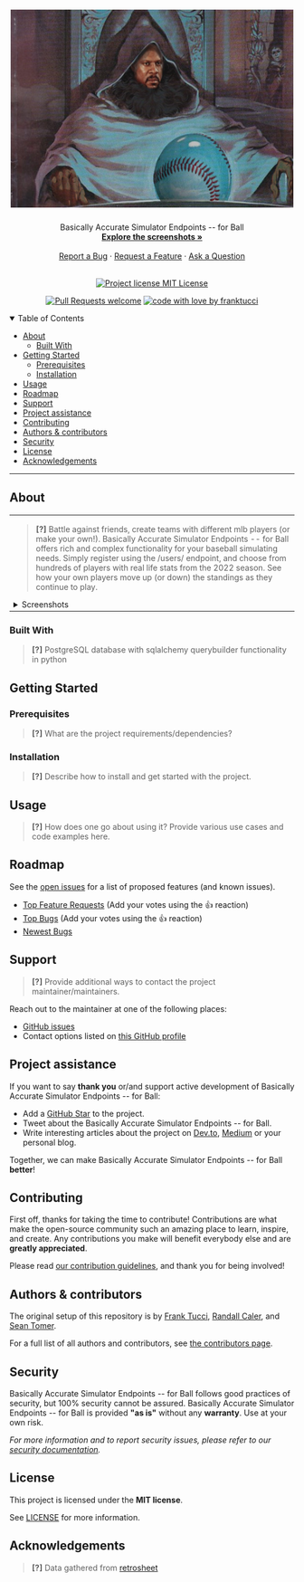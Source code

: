 <h1 align="center">
  <a href="https://tarrevizsla.tumblr.com/post/670792162162671616/things-renew-themselves-irresistible-revolution">
    <!-- Please provide path to your logo here -->
    <img src="images/ballin.jpg" alt="Logo" width="500" height="350">
  </a>
</h1>

<div align="center">
  Basically Accurate Simulator Endpoints -- for Ball
  <br />
  <a href="https://github.com/franktucci/baseball-stats-api/tree/staging/images"><strong>Explore the screenshots »</strong></a>
  <br />
  <br />
  <a href="https://github.com/franktucci/baseball-stats-api/issues/new?assignees=&labels=bug&template=01_BUG_REPORT.md&title=bug%3A+">Report a Bug</a>
  ·
  <a href="https://github.com/franktucci/baseball-stats-api/issues/new?assignees=&labels=enhancement&template=02_FEATURE_REQUEST.md&title=feat%3A+">Request a Feature</a>
  ·
  <a href="https://github.com/franktucci/baseball-stats-api/issues/new?assignees=&labels=question&template=04_SUPPORT_QUESTION.md&title=support%3A+">Ask a Question</a>
</div>

<div align="center">
<br />

[![Project license MIT License](https://img.shields.io/github/license/franktucci/baseball-stats-api.svg?style=flat-square)](https://github.com/franktucci/baseball-stats-api/blob/staging/LICENSE)

[![Pull Requests welcome](https://img.shields.io/badge/PRs-welcome-ff69b4.svg?style=flat-square)](https://github.com/franktucci/baseball-stats-api/issues?q=is%3Aissue+is%3Aopen+label%3A%22help+wanted%22)
[![code with love by franktucci](https://img.shields.io/badge/%3C%2F%3E%20with%20%E2%99%A5%20by-franktucci-ff1414.svg?style=flat-square)](https://github.com/franktucci)


</div>

<details open="open">
<summary>Table of Contents</summary>

- [About](#about)
  - [Built With](#built-with)
- [Getting Started](#getting-started)
  - [Prerequisites](#prerequisites)
  - [Installation](#installation)
- [Usage](#usage)
- [Roadmap](#roadmap)
- [Support](#support)
- [Project assistance](#project-assistance)
- [Contributing](#contributing)
- [Authors & contributors](#authors--contributors)
- [Security](#security)
- [License](#license)
- [Acknowledgements](#acknowledgements)

</details>

---

## About

<table><tr><td>

> **[?]**
> Battle against friends, create teams with different mlb players (or make your own!). Basically Accurate Simulator Endpoints -- for Ball
> offers rich and complex functionality for your baseball simulating needs. Simply register using the /users/ endpoint, and choose from
> hundreds of players with real life stats from the 2022 season. See how your own players move up (or down) the standings as they continue
> to play.

<details>
<summary>Screenshots</summary>
<br>

> **[?]**
> Please provide your screenshots here.

|                          Create a Team                           |                          Simulate a Game                          |                   Check your Player's Standings                   |
|:----------------------------------------------------------------:|:-----------------------------------------------------------------:|:-----------------------------------------------------------------:|
| <img src="images/screenshot.png" title="Home Page" width="100%"> | <img src="images/screenshot.png" title="Login Page" width="100%"> | <img src="images/screenshot.png" title="Login Page" width="100%"> |

</details>

</td></tr></table>

### Built With

> **[?]**
> PostgreSQL database with sqlalchemy querybuilder functionality in python

## Getting Started

### Prerequisites

> **[?]**
> What are the project requirements/dependencies?

### Installation

> **[?]**
> Describe how to install and get started with the project.

## Usage

> **[?]**
> How does one go about using it?
> Provide various use cases and code examples here.

## Roadmap

See the [open issues](https://github.com/franktucci/baseball-stats-api/issues) for a list of proposed features (and known issues).

- [Top Feature Requests](https://github.com/franktucci/baseball-stats-api/issues?q=label%3Aenhancement+is%3Aopen+sort%3Areactions-%2B1-desc) (Add your votes using the 👍 reaction)
- [Top Bugs](https://github.com/franktucci/baseball-stats-api/issues?q=is%3Aissue+is%3Aopen+label%3Abug+sort%3Areactions-%2B1-desc) (Add your votes using the 👍 reaction)
- [Newest Bugs](https://github.com/franktucci/baseball-stats-api/issues?q=is%3Aopen+is%3Aissue+label%3Abug)

## Support

> **[?]**
> Provide additional ways to contact the project maintainer/maintainers.

Reach out to the maintainer at one of the following places:

- [GitHub issues](https://github.com/franktucci/baseball-stats-api/issues/new?assignees=&labels=question&template=04_SUPPORT_QUESTION.md&title=support%3A+)
- Contact options listed on [this GitHub profile](https://github.com/franktucci)

## Project assistance

If you want to say **thank you** or/and support active development of Basically Accurate Simulator Endpoints -- for Ball:

- Add a [GitHub Star](https://github.com/franktucci/baseball-stats-api) to the project.
- Tweet about the Basically Accurate Simulator Endpoints -- for Ball.
- Write interesting articles about the project on [Dev.to](https://dev.to/), [Medium](https://medium.com/) or your personal blog.

Together, we can make Basically Accurate Simulator Endpoints -- for Ball **better**!

## Contributing

First off, thanks for taking the time to contribute! Contributions are what make the open-source community such an amazing place to learn, inspire, and create. Any contributions you make will benefit everybody else and are **greatly appreciated**.


Please read [our contribution guidelines](docs/CONTRIBUTING.md), and thank you for being involved!

## Authors & contributors

The original setup of this repository is by [Frank Tucci](https://github.com/franktucci), [Randall Caler](https://github.com/franktucci), and [Sean Tomer](https://github.com/smtomer).

For a full list of all authors and contributors, see [the contributors page](https://github.com/franktucci/baseball-stats-api/contributors).

## Security

Basically Accurate Simulator Endpoints -- for Ball follows good practices of security, but 100% security cannot be assured.
Basically Accurate Simulator Endpoints -- for Ball is provided **"as is"** without any **warranty**. Use at your own risk.

_For more information and to report security issues, please refer to our [security documentation](docs/SECURITY.md)._

## License

This project is licensed under the **MIT license**.

See [LICENSE](LICENSE) for more information.

## Acknowledgements

> **[?]**
> Data gathered from [retrosheet](https://www.retrosheet.org)
